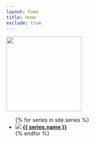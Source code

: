 ```yaml
---
layout: home
title: Home
exclude: true
---
```

 <a href="/series-1">
  <img src={{'assets/rarebtc-banner.gif'}} style=height="60" width="200">
</a>    
<ul class="assets">
{% for series in site.series %}

  <li>
    <img src="{% if series.image != null and series.image != '' %}{{ series.image }}{% else %}{{'assets/placeholder.png' | relative_url}}{% endif %}">
    <a href="/{{ series.name | downcase }}">
         <b>{{ series.name }}</b>
    </a>    
  </li>
{% endfor %}
</ul>
